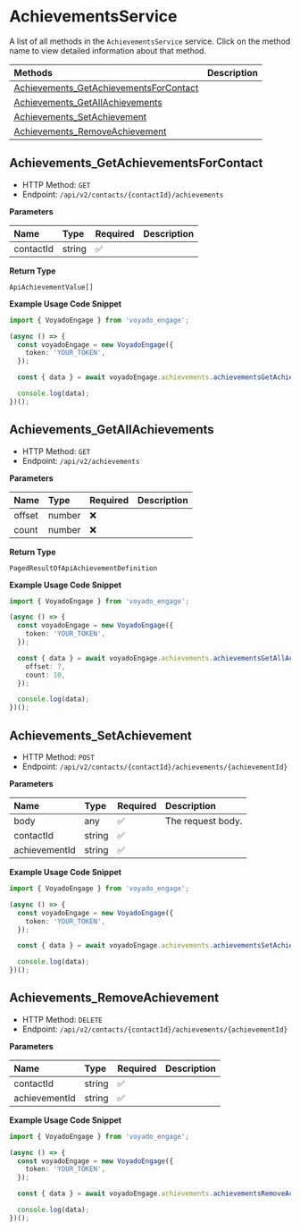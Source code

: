 # AchievementsService

A list of all methods in the `AchievementsService` service. Click on the method name to view detailed information about that method.

| Methods                                                                           | Description |
| :-------------------------------------------------------------------------------- | :---------- |
| [Achievements_GetAchievementsForContact](#achievements_getachievementsforcontact) |             |
| [Achievements_GetAllAchievements](#achievements_getallachievements)               |             |
| [Achievements_SetAchievement](#achievements_setachievement)                       |             |
| [Achievements_RemoveAchievement](#achievements_removeachievement)                 |             |

## Achievements_GetAchievementsForContact

- HTTP Method: `GET`
- Endpoint: `/api/v2/contacts/{contactId}/achievements`

**Parameters**

| Name      | Type   | Required | Description |
| :-------- | :----- | :------- | :---------- |
| contactId | string | ✅       |             |

**Return Type**

`ApiAchievementValue[]`

**Example Usage Code Snippet**

```typescript
import { VoyadoEngage } from 'voyado_engage';

(async () => {
  const voyadoEngage = new VoyadoEngage({
    token: 'YOUR_TOKEN',
  });

  const { data } = await voyadoEngage.achievements.achievementsGetAchievementsForContact('contactId');

  console.log(data);
})();
```

## Achievements_GetAllAchievements

- HTTP Method: `GET`
- Endpoint: `/api/v2/achievements`

**Parameters**

| Name   | Type   | Required | Description |
| :----- | :----- | :------- | :---------- |
| offset | number | ❌       |             |
| count  | number | ❌       |             |

**Return Type**

`PagedResultOfApiAchievementDefinition`

**Example Usage Code Snippet**

```typescript
import { VoyadoEngage } from 'voyado_engage';

(async () => {
  const voyadoEngage = new VoyadoEngage({
    token: 'YOUR_TOKEN',
  });

  const { data } = await voyadoEngage.achievements.achievementsGetAllAchievements({
    offset: 7,
    count: 10,
  });

  console.log(data);
})();
```

## Achievements_SetAchievement

- HTTP Method: `POST`
- Endpoint: `/api/v2/contacts/{contactId}/achievements/{achievementId}`

**Parameters**

| Name          | Type   | Required | Description       |
| :------------ | :----- | :------- | :---------------- |
| body          | any    | ✅       | The request body. |
| contactId     | string | ✅       |                   |
| achievementId | string | ✅       |                   |

**Example Usage Code Snippet**

```typescript
import { VoyadoEngage } from 'voyado_engage';

(async () => {
  const voyadoEngage = new VoyadoEngage({
    token: 'YOUR_TOKEN',
  });

  const { data } = await voyadoEngage.achievements.achievementsSetAchievement('contactId', 'achievementId', input);

  console.log(data);
})();
```

## Achievements_RemoveAchievement

- HTTP Method: `DELETE`
- Endpoint: `/api/v2/contacts/{contactId}/achievements/{achievementId}`

**Parameters**

| Name          | Type   | Required | Description |
| :------------ | :----- | :------- | :---------- |
| contactId     | string | ✅       |             |
| achievementId | string | ✅       |             |

**Example Usage Code Snippet**

```typescript
import { VoyadoEngage } from 'voyado_engage';

(async () => {
  const voyadoEngage = new VoyadoEngage({
    token: 'YOUR_TOKEN',
  });

  const { data } = await voyadoEngage.achievements.achievementsRemoveAchievement('contactId', 'achievementId');

  console.log(data);
})();
```

<!-- This file was generated by liblab | https://liblab.com/ -->
